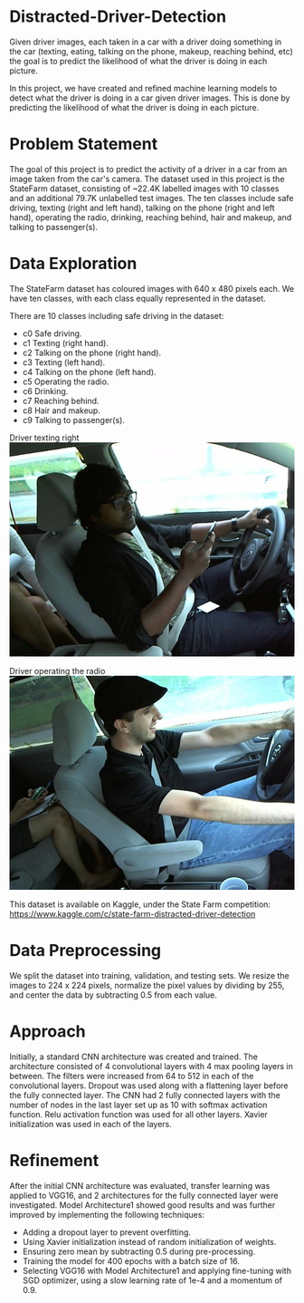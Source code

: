 # Distracted-Driver-Detection
Given driver images, each taken in a car with a driver doing something in the car (texting, eating, talking on the phone, makeup, reaching behind, etc) the goal is to predict the likelihood of what the driver is doing in each picture.

In this project, we have created and refined machine learning models to detect what the driver is doing in a car given driver images. This is done by predicting the likelihood of what the driver is doing in each picture.

# Problem Statement
The goal of this project is to predict the activity of a driver in a car from an image taken from the car's camera. The dataset used in this project is the StateFarm dataset, consisting of ~22.4K labelled images with 10 classes and an additional 79.7K unlabelled test images. The ten classes include safe driving, texting (right and left hand), talking on the phone (right and left hand), operating the radio, drinking, reaching behind, hair and makeup, and talking to passenger(s).

# Data Exploration
The StateFarm dataset has coloured images with 640 x 480 pixels each. We have ten classes, with each class equally represented in the dataset.

There are 10 classes including safe driving in the dataset:
- c0	Safe driving.
- c1	Texting (right hand).
- c2	Talking on the phone (right hand).
- c3	Texting (left hand).
- c4	Talking on the phone (left hand).
- c5	Operating the radio.
- c6	Drinking.
- c7	Reaching behind.
- c8	Hair and makeup.
- c9	Talking to passenger(s). 

Driver texting right  
![](images/img_12_TEXTING_RIGHT.jpg)  

Driver operating the radio  
![](images/img_10_OPERATING_RADIO.jpg)

This dataset is available on Kaggle, under the State Farm competition:
https://www.kaggle.com/c/state-farm-distracted-driver-detection


# Data Preprocessing
We split the dataset into training, validation, and testing sets. We resize the images to 224 x 224 pixels, normalize the pixel values by dividing by 255, and center the data by subtracting 0.5 from each value.

# Approach
Initially, a standard CNN architecture was created and trained. The architecture consisted of 4 convolutional layers with 4 max pooling layers in between. The filters were increased from 64 to 512 in each of the convolutional layers. Dropout was used along with a flattening layer before the fully connected layer. The CNN had 2 fully connected layers with the number of nodes in the last layer set up as 10 with softmax activation function. Relu activation function was used for all other layers. Xavier initialization was used in each of the layers.

# Refinement
After the initial CNN architecture was evaluated, transfer learning was applied to VGG16, and 2 architectures for the fully connected layer were investigated. Model Architecture1 showed good results and was further improved by implementing the following techniques:
* Adding a dropout layer to prevent overfitting.
* Using Xavier initialization instead of random initialization of weights.
* Ensuring zero mean by subtracting 0.5 during pre-processing.
* Training the model for 400 epochs with a batch size of 16.
* Selecting VGG16 with Model Architecture1 and applying fine-tuning with SGD optimizer, using a slow learning rate of 1e-4 and a momentum of 0.9.
